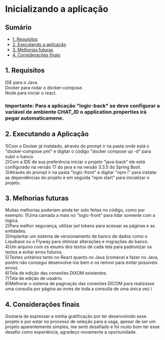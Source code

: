 # Inicializando a aplicação

## Sumário
- [1. Requisitos](#requisitos)
- [2. Executando a aplicação](#executando-a-aplicação)
- [3. Melhorias futuras](#melhorias-futuras)
- [4. Considerações finais](#consideracoes-finais)

## 1. Requisitos
IDE para o Java.\
Docker para rodar o docker-compose.\
Node para iniciar o react.

### **Importante:** Para a aplicação "logic-back" se deve configurar a variável de ambiente CHAT_ID o application.properties irá pegar automaticamene.

## 2. Executando a Aplicação
1)Com o Docker já instalado, através do prompt ir na pasta onde está o "docker-compose.yml" e digitar o código "docker compose up -d" para subir o banco.\
2)Com a IDE de sua preferência iniciar o projeto "java-back" ele está configurado na versão 17 do java e na versão 3.3.5 do Spring Boot.\
3)Através do prompt ir na pasta "logic-front" e digitar "npm i" para instalar as dependências do projeto e em seguida "npm start" para inicializar o projeto.

## 3. Melhorias futuras
Muitas melhorias poderiam ainda ter sido feitas no código, como por exemplo:
1)Uma camada a mais no "logic-front" para lidar somente com a lógica.\
2)Para melhor segurança, utilizar jwt tokens para acessar as páginas e as entidades.\
3)Implantar um sistema de versionamento de banco de dados como o Liquibase ou o Flyway para otimizar alterações e migrações do banco.\
4)Um arquivo com os enums dos textos de cada tela para padronizar os textos e evitar erros futuros.\
5)Testes unitários tanto no React quanto no Java (comecei a fazer no Java, porém não consegui desenvolve-los bem e os removi para evitar possíveis erros).\
6)Tela de edição das conexões DIXOM existentes.\
7)Tela de edição de usuário.\
8)Melhorar o sistema de paginação das conexões DICOM para realizasse uma consulta por página ao invés de toda a consulta de uma única vez.\


## 4. Considerações finais
Gostaria de expressar a minha gratificação por ter desenvolvido esse projeto e por estar no processo de seleção para a vaga, apesar de ser um projeto 
aparentemente simples, me senti desafiado e foi muito bom ter esse desafio como experiência, agradeço novamente a oportunidade.
